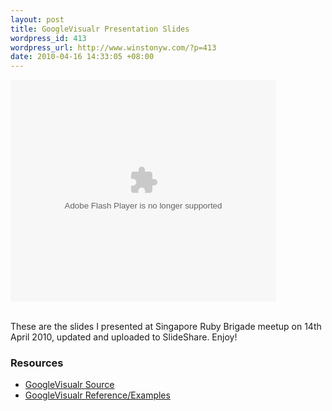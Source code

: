 ```yaml
--- 
layout: post
title: GoogleVisualr Presentation Slides
wordpress_id: 413
wordpress_url: http://www.winstonyw.com/?p=413
date: 2010-04-16 14:33:05 +08:00
---
```

<div style="width:425px" id="__ss_3737737"><object width="425" height="355"><param name="movie" value="http://static.slidesharecdn.com/swf/ssplayer2.swf?doc=srb-100415122809-phpapp01&rel=0&stripped_title=googlevisualr-3737737" /><param name="allowFullScreen" value="true"/><param name="allowScriptAccess" value="always"/><embed src="http://static.slidesharecdn.com/swf/ssplayer2.swf?doc=srb-100415122809-phpapp01&rel=0&stripped_title=googlevisualr-3737737" type="application/x-shockwave-flash" allowscriptaccess="always" allowfullscreen="true" width="425" height="355"></embed></object><div style="padding:5px 0 12px"></div></div>

These are the slides I presented at Singapore Ruby Brigade meetup on 14th April 2010, updated and uploaded to SlideShare. Enjoy!

<h3>Resources</h3>
<ul>
<li><a href="http://github.com/winston/google_visualr">GoogleVisualr Source</a></li>
<li><a href="http://googlevisualr.heroku.com">GoogleVisualr Reference/Examples</a></li>
</ul>
